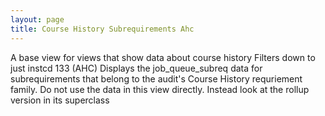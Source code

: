 ```yaml
---
layout: page
title: Course History Subrequirements Ahc
---
```


A base view for views that show data about course history
Filters down to just instcd 133 (AHC)
Displays the job_queue_subreq data for subrequirements that belong to the audit's Course History requriement family.
Do not use the data in this view directly. Instead look at the rollup version in its superclass
